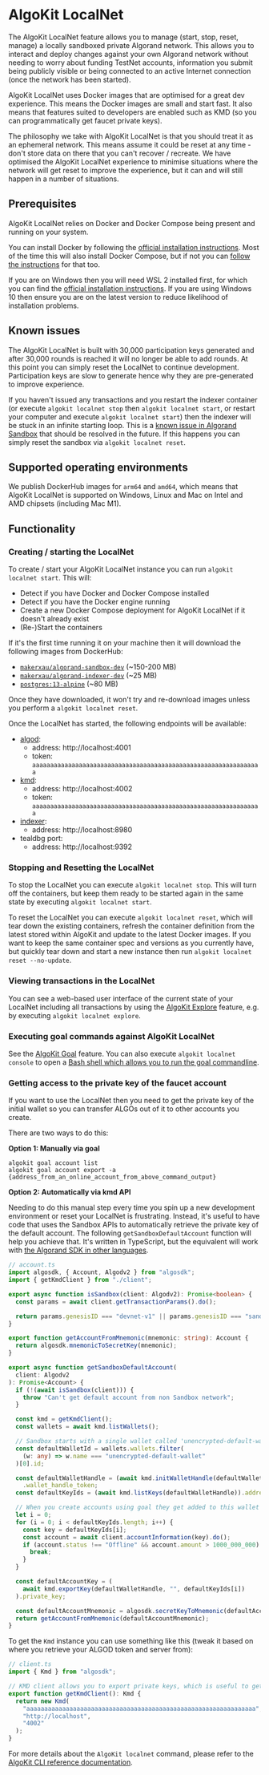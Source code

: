 # AlgoKit LocalNet

The AlgoKit LocalNet feature allows you to manage (start, stop, reset, manage) a locally sandboxed private Algorand network. This allows you to interact and deploy changes against your own Algorand network without needing to worry about funding TestNet accounts, information you submit being publicly visible or being connected to an active Internet connection (once the network has been started).

AlgoKit LocalNet uses Docker images that are optimised for a great dev experience. This means the Docker images are small and start fast. It also means that features suited to developers are enabled such as KMD (so you can programmatically get faucet private keys).

The philosophy we take with AlgoKit LocalNet is that you should treat it as an ephemeral network. This means assume it could be reset at any time - don't store data on there that you can't recover / recreate. We have optimised the AlgoKit LocalNet experience to minimise situations where the network will get reset to improve the experience, but it can and will still happen in a number of situations.

## Prerequisites

AlgoKit LocalNet relies on Docker and Docker Compose being present and running on your system.

You can install Docker by following the [official installation instructions](https://docs.docker.com/get-docker/). Most of the time this will also install Docker Compose, but if not you can [follow the instructions](https://docs.docker.com/compose/install/) for that too.

If you are on Windows then you will need WSL 2 installed first, for which you can find the [official installation instructions](https://learn.microsoft.com/en-us/windows/wsl/install). If you are using Windows 10 then ensure you are on the latest version to reduce likelihood of installation problems.

## Known issues

The AlgoKit LocalNet is built with 30,000 participation keys generated and after 30,000 rounds is reached it will no longer be able to add rounds. At this point you can simply reset the LocalNet to continue development. Participation keys are slow to generate hence why they are pre-generated to improve experience.

If you haven't issued any transactions and you restart the indexer container (or execute `algokit localnet stop` then `algokit localnet start`, or restart your computer and execute `algokit localnet start`) then the indexer will be stuck in an infinite starting loop. This is a [known issue in Algorand Sandbox](https://github.com/algorand/sandbox/issues/163) that should be resolved in the future. If this happens you can simply reset the sandbox via `algokit localnet reset`.

## Supported operating environments

We publish DockerHub images for `arm64` and `amd64`, which means that AlgoKit LocalNet is supported on Windows, Linux and Mac on Intel and AMD chipsets (including Mac M1).

## Functionality

### Creating / starting the LocalNet

To create / start your AlgoKit LocalNet instance you can run `algokit localnet start`. This will:

- Detect if you have Docker and Docker Compose installed
- Detect if you have the Docker engine running
- Create a new Docker Compose deployment for AlgoKit LocalNet if it doesn't already exist
- (Re-)Start the containers

If it's the first time running it on your machine then it will download the following images from DockerHub:

- [`makerxau/algorand-sandbox-dev`](https://hub.docker.com/r/makerxau/algorand-sandbox-dev) (~150-200 MB)
- [`makerxau/algorand-indexer-dev`](https://hub.docker.com/r/makerxau/algorand-indexer-dev) (~25 MB)
- [`postgres:13-alpine`](https://hub.docker.com/_/postgres) (~80 MB)

Once they have downloaded, it won't try and re-download images unless you perform a `algokit localnet reset`.

Once the LocalNet has started, the following endpoints will be available:

- [algod](https://developer.algorand.org/docs/rest-apis/algod/v2/):
  - address: http://localhost:4001
  - token: `aaaaaaaaaaaaaaaaaaaaaaaaaaaaaaaaaaaaaaaaaaaaaaaaaaaaaaaaaaaaaaaa`
- [kmd](https://developer.algorand.org/docs/rest-apis/kmd/):
  - address: http://localhost:4002
  - token: `aaaaaaaaaaaaaaaaaaaaaaaaaaaaaaaaaaaaaaaaaaaaaaaaaaaaaaaaaaaaaaaa`
- [indexer](https://developer.algorand.org/docs/rest-apis/indexer/):
  - address: http://localhost:8980
- tealdbg port:
  - address: http://localhost:9392

### Stopping and Resetting the LocalNet

To stop the LocalNet you can execute `algokit localnet stop`. This will turn off the containers, but keep them ready to be started again in the same state by executing `algokit localnet start`.

To reset the LocalNet you can execute `algokit localnet reset`, which will tear down the existing containers, refresh the container definition from the latest stored within AlgoKit and update to the latest Docker images. If you want to keep the same container spec and versions as you currently have, but quickly tear down and start a new instance then run `algokit localnet reset --no-update`.

### Viewing transactions in the LocalNet

You can see a web-based user interface of the current state of your LocalNet including all transactions by using the [AlgoKit Explore](./explore.md) feature, e.g. by executing `algokit localnet explore`.

### Executing goal commands against AlgoKit LocalNet

See the [AlgoKit Goal](./goal.md) feature. You can also execute `algokit localnet console` to open a [Bash shell which allows you to run the goal commandline](./goal.md#running-multiple-commands).

### Getting access to the private key of the faucet account

If you want to use the LocalNet then you need to get the private key of the initial wallet so you can transfer ALGOs out of it to other accounts you create.

There are two ways to do this:

**Option 1: Manually via goal**

```
algokit goal account list
algokit goal account export -a {address_from_an_online_account_from_above_command_output}
```

**Option 2: Automatically via kmd API**

Needing to do this manual step every time you spin up a new development environment or reset your LocalNet is frustrating. Instead, it's useful to have code that uses the Sandbox APIs to automatically retrieve the private key of the default account. The following `getSandboxDefaultAccount` function will help you achieve that. It's written in TypeScript, but the equivalent will work with [the Algorand SDK in other languages](https://developer.algorand.org/).

```typescript
// account.ts
import algosdk, { Account, Algodv2 } from "algosdk";
import { getKmdClient } from "./client";

export async function isSandbox(client: Algodv2): Promise<boolean> {
  const params = await client.getTransactionParams().do();

  return params.genesisID === "devnet-v1" || params.genesisID === "sandnet-v1";
}

export function getAccountFromMnemonic(mnemonic: string): Account {
  return algosdk.mnemonicToSecretKey(mnemonic);
}

export async function getSandboxDefaultAccount(
  client: Algodv2
): Promise<Account> {
  if (!(await isSandbox(client))) {
    throw "Can't get default account from non Sandbox network";
  }

  const kmd = getKmdClient();
  const wallets = await kmd.listWallets();

  // Sandbox starts with a single wallet called 'unencrypted-default-wallet', with heaps of tokens
  const defaultWalletId = wallets.wallets.filter(
    (w: any) => w.name === "unencrypted-default-wallet"
  )[0].id;

  const defaultWalletHandle = (await kmd.initWalletHandle(defaultWalletId, ""))
    .wallet_handle_token;
  const defaultKeyIds = (await kmd.listKeys(defaultWalletHandle)).addresses;

  // When you create accounts using goal they get added to this wallet so check for an account that's actually a default account
  let i = 0;
  for (i = 0; i < defaultKeyIds.length; i++) {
    const key = defaultKeyIds[i];
    const account = await client.accountInformation(key).do();
    if (account.status !== "Offline" && account.amount > 1000_000_000) {
      break;
    }
  }

  const defaultAccountKey = (
    await kmd.exportKey(defaultWalletHandle, "", defaultKeyIds[i])
  ).private_key;

  const defaultAccountMnemonic = algosdk.secretKeyToMnemonic(defaultAccountKey);
  return getAccountFromMnemonic(defaultAccountMnemonic);
}
```

To get the `Kmd` instance you can use something like this (tweak it based on where you retrieve your ALGOD token and server from):

```typescript
// client.ts
import { Kmd } from "algosdk";

// KMD client allows you to export private keys, which is useful to get the default account in a sandbox network
export function getKmdClient(): Kmd {
  return new Kmd(
    "aaaaaaaaaaaaaaaaaaaaaaaaaaaaaaaaaaaaaaaaaaaaaaaaaaaaaaaaaaaaaaaa",
    "http://localhost",
    "4002"
  );
}
```

For more details about the `AlgoKit localnet` command, please refer to the [AlgoKit CLI reference documentation](../cli/index.md#localnet).
